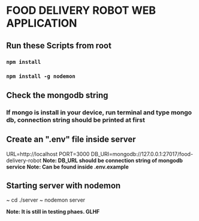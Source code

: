 # FOOD DELIVERY ROBOT WEB APPLICATION

## Run these Scripts from root

### `npm install`
### `npm install -g nodemon`

## Check the mongodb string
### If mongo is install in your device, run terminal and type mongo db, connection string should be printed at first
## Create an ".env" file inside server
URL=http://localhost
PORT=3000
DB_URI=mongodb://127.0.0.1:27017/food-delivery-robot
**Note: DB_URL should be connection string of mongodb service**
**Note: Can be found inside .env.example**

## Starting server with nodemon
~ cd ./server
~ nodemon server

**Note: It is still in testing phaes. GLHF**
